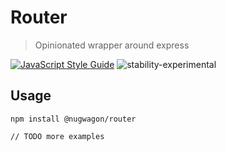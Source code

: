# Router

> Opinionated wrapper around express

[![JavaScript Style Guide](https://img.shields.io/badge/code_style-standard-brightgreen.svg)](https://standardjs.com)
![stability-experimental](https://img.shields.io/badge/stability-experimental-orange.svg)

## Usage

```
npm install @nugwagon/router

// TODO more examples
```